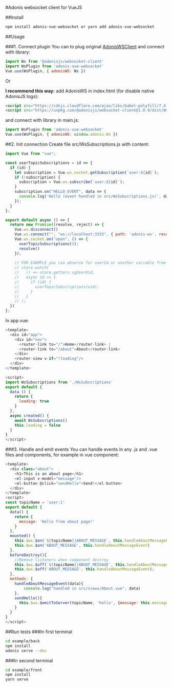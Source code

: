 #Adonis websocket client for VueJS


##Install
```bash
npm install adonis-vue-websocket or yarn add adonis-vue-websocket
```
##Usage

###1. Connect plugin
You can to plug original [AdonisWSClient](https://github.com/adonisjs/adonis-websocket-client) and connect with library:
```js
import Ws from '@adonisjs/websocket-client'
import WsPlugin from 'adonis-vue-websocket'
Vue.use(WsPlugin, { adonisWS: Ws })
```
Or

**I recommend this way:** add AdonisWS in index.html (for disable native AdonisJS logs):
```html
<script src="https://cdnjs.cloudflare.com/ajax/libs/babel-polyfill/7.4.3/polyfill.min.js"></script>
<script src="https://unpkg.com/@adonisjs/websocket-client@1.0.9/dist/Ws.browser.min.js"></script>
```
and connect with library in main.js:
```js
import WsPlugin from 'adonis-vue-websocket'
Vue.use(WsPlugin, { adonisWS: window.adonis.Ws })
```

##2. Init connection
Create file src/WsSubscriptions.js with content:
```js
import Vue from "vue";

const userTopicSubscriptions = id => {
  if (id) {
    let subscription = Vue.ws.socket.getSubscription(`user:${id}`);
    if (!subscription) {
      subscription = Vue.ws.subscribe(`user:${id}`);
    }
    subscription.on("HELLO_EVENT", data => {
      console.log('Hello (event handled in src/WsSubscriptions.js)', data)
    });
  }
};

export default async () => {
  return new Promise((resolve, reject) => {
    Vue.ws.disconnect()
    Vue.ws.connect("", "ws://localhost:3333", { path: 'adonis-ws', reconnectionAttempts: 300, reconnectionDelay: 5000 });
    Vue.ws.socket.on("open", () => {
      userTopicSubscriptions(1);
      resolve()
    });
    
    // FOR EXAMPLE you can observe for userId or another variable from Vuex
    // store.watch(
    //   () => store.getters.vgUserUid,
    //   async id => {
    //     if (id) {
    //       userTopicSubscriptions(uid);
    //     }
    //   }
    // );
  })
};
```
In app.vue:
```js
<template>
  <div id="app">
    <div id="nav">
      <router-link to="/">Home</router-link> |
      <router-link to="/about">About</router-link>
    </div>
    <router-view v-if="!loading"/>
  </div>
</template>

<script>
import WsSubscriptions from './WsSubscriptions'
export default {
  data () {
    return {
      loading: true
    }
  },
  async created() {
    await WsSubscriptions()
    this.loading = false
  }
}
</script>
```
###3. Handle and emit events
You can handle events in any .js and .vue files and components, for example in vue component:
```js
<template>
  <div class="about">
    <h1>This is an about page</h1>
    <el-input v-model="message"/>
    <el-button @click="sendHello">Send!</el-button>
  </div>
</template>
<script>
const topicName = 'user:1'
export default {
  data() {
    return {
      message: 'Hello from about page!'
    }
  },
  mounted() {
    this.$ws.$on(`${topicName}|ABOUT_MESSAGE`, this.handleAboutMessageEvent) 
    this.$ws.$on('ABOUT_MESSAGE', this.handleAboutMessageEvent)
  },
  beforeDestroy(){
    //Remove listeners when component destroy
    this.$ws.$off(`${topicName}|ABOUT_MESSAGE`, this.handleAboutMessageEvent);
    this.$ws.$off('ABOUT_MESSAGE', this.handleAboutMessageEvent);
  },
  methods: {
    handleAboutMessageEvent(data){
        console.log("handled in src/views/About.vue", data)
    },
    sendHello(){
      this.$ws.$emitToServer(topicName, 'hello', {message: this.message})
    }
  }
}
</script>
```


##Run tests
###In first terminal
```bash
cd example/back
npm install
adonis serve --dev
```
###In second terminal
```bash
cd example/front 
npm install
yarn serve
```